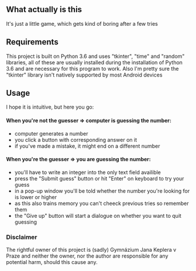 ## What actually is this ##
It's just a little game, which gets kind of boring after a few tries
## Requirements ##
This project is built on Python 3.6 and uses "tkinter", "time" and "random" libraries, all of these are usually installed during the installation of Python 3.6 and are necessary for this program to work. Also I'm pretty sure the "tkinter" library isn't natively supported by most Android devices

## Usage ##
I hope it is intuitive, but here you go:
#### When you're not the guesser => computer is guessing the number: ####
- computer generates a number
- you click a button with corresponding answer on it
- if you've made a mistake, it might end on a different number
#### When you're the guesser => you are guessing the number: ####
- you'll have to write an integer into the only text field availible
- press the "Submit guess" button or hit "Enter" on keyboard to try your guess
- in a pop-up window you'll be told whether the number you're looking for is lower or higher
- as this also trains memory you can't cheeck previous tries so remember them
- the "Give up" button will start a dialogue on whether you want to quit guessing

### Disclaimer ###
The rightful owner of this project is (sadly) Gymnázium Jana Keplera v Praze and neither the owner, nor the author are responsible for any potential harm, should this cause any.
